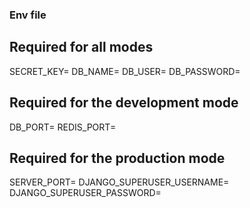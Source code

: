 ### Env file

## Required for all modes

SECRET_KEY=<django-password-for-securing>
DB_NAME=<db-name>
DB_USER=<db-username>
DB_PASSWORD=<db-password>

## Required for the development mode

DB_PORT=<db-port>
REDIS_PORT=<redis-port>

## Required for the production mode

SERVER_PORT=<server-port>
DJANGO_SUPERUSER_USERNAME=<django-superuser-username>
DJANGO_SUPERUSER_PASSWORD=<django-superuser-password>
